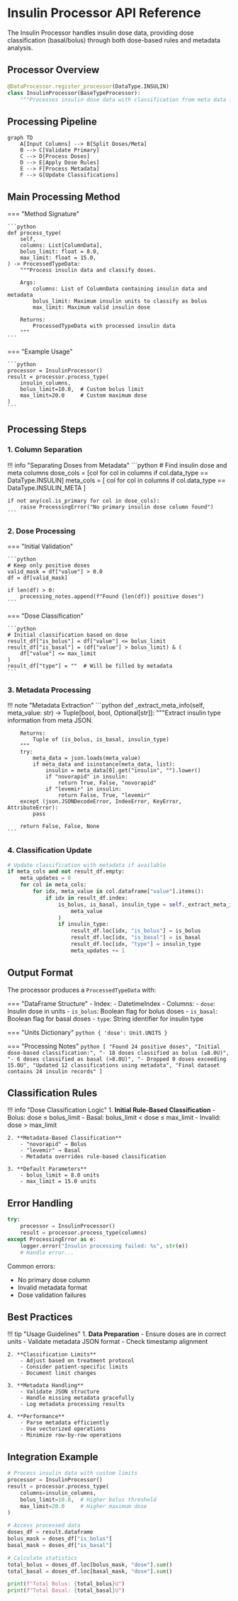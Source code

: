 # Insulin Processor API Reference

The Insulin Processor handles insulin dose data, providing dose classification (basal/bolus) through both dose-based rules and metadata analysis.

## Processor Overview

```python
@DataProcessor.register_processor(DataType.INSULIN)
class InsulinProcessor(BaseTypeProcessor):
    """Processes insulin dose data with classification from meta data if available."""
```

## Processing Pipeline

```mermaid
graph TD
    A[Input Columns] --> B[Split Doses/Meta]
    B --> C[Validate Primary]
    C --> D[Process Doses]
    D --> E[Apply Dose Rules]
    E --> F[Process Metadata]
    F --> G[Update Classifications]
```

## Main Processing Method

=== "Method Signature"

    ```python
    def process_type(
        self,
        columns: List[ColumnData],
        bolus_limit: float = 8.0,
        max_limit: float = 15.0,
    ) -> ProcessedTypeData:
        """Process insulin data and classify doses.

        Args:
            columns: List of ColumnData containing insulin data and metadata
            bolus_limit: Maximum insulin units to classify as bolus
            max_limit: Maximum valid insulin dose

        Returns:
            ProcessedTypeData with processed insulin data
        """
    ```

=== "Example Usage"

    ```python
    processor = InsulinProcessor()
    result = processor.process_type(
        insulin_columns,
        bolus_limit=10.0,  # Custom bolus limit
        max_limit=20.0     # Custom maximum dose
    )
    ```

## Processing Steps

### 1. Column Separation

!!! info "Separating Doses from Metadata"
    ```python
    # Find insulin dose and meta columns
    dose_cols = [col for col in columns if col.data_type == DataType.INSULIN]
    meta_cols = [
        col for col in columns if col.data_type == DataType.INSULIN_META
    ]

    if not any(col.is_primary for col in dose_cols):
        raise ProcessingError("No primary insulin dose column found")
    ```

### 2. Dose Processing

=== "Initial Validation"

    ```python
    # Keep only positive doses
    valid_mask = df["value"] > 0.0
    df = df[valid_mask]
    
    if len(df) > 0:
        processing_notes.append(f"Found {len(df)} positive doses")
    ```

=== "Dose Classification"

    ```python
    # Initial classification based on dose
    result_df["is_bolus"] = df["value"] <= bolus_limit
    result_df["is_basal"] = (df["value"] > bolus_limit) & (
        df["value"] <= max_limit
    )
    result_df["type"] = ""  # Will be filled by metadata
    ```

### 3. Metadata Processing

!!! note "Metadata Extraction"
    ```python
    def _extract_meta_info(self, meta_value: str) -> Tuple[bool, bool, Optional[str]]:
        """Extract insulin type information from meta JSON.

        Returns:
            Tuple of (is_bolus, is_basal, insulin_type)
        """
        try:
            meta_data = json.loads(meta_value)
            if meta_data and isinstance(meta_data, list):
                insulin = meta_data[0].get("insulin", "").lower()
                if "novorapid" in insulin:
                    return True, False, "novorapid"
                if "levemir" in insulin:
                    return False, True, "levemir"
        except (json.JSONDecodeError, IndexError, KeyError, AttributeError):
            pass

        return False, False, None
    ```

### 4. Classification Update

```python
# Update classification with metadata if available
if meta_cols and not result_df.empty:
    meta_updates = 0
    for col in meta_cols:
        for idx, meta_value in col.dataframe["value"].items():
            if idx in result_df.index:
                is_bolus, is_basal, insulin_type = self._extract_meta_info(
                    meta_value
                )
                if insulin_type:
                    result_df.loc[idx, "is_bolus"] = is_bolus
                    result_df.loc[idx, "is_basal"] = is_basal
                    result_df.loc[idx, "type"] = insulin_type
                    meta_updates += 1
```

## Output Format

The processor produces a `ProcessedTypeData` with:

=== "DataFrame Structure"
    - Index: 
        - DatetimeIndex
    - Columns:
        - `dose`: Insulin dose in units
        - `is_bolus`: Boolean flag for bolus doses
        - `is_basal`: Boolean flag for basal doses
        - `type`: String identifier for insulin type

=== "Units Dictionary"
    ```python
    {
        'dose': Unit.UNITS
    }
    ```

=== "Processing Notes"
    ```python
    [
        "Found 24 positive doses",
        "Initial dose-based classification:",
        "- 18 doses classified as bolus (≤8.0U)",
        "- 6 doses classified as basal (>8.0U)",
        "- Dropped 0 doses exceeding 15.0U",
        "Updated 12 classifications using metadata",
        "Final dataset contains 24 insulin records"
    ]
    ```

## Classification Rules

!!! info "Dose Classification Logic"
    1. **Initial Rule-Based Classification**
        - Bolus: dose ≤ bolus_limit
        - Basal: bolus_limit < dose ≤ max_limit
        - Invalid: dose > max_limit

    2. **Metadata-Based Classification**
        - "novorapid" → Bolus
        - "levemir" → Basal
        - Metadata overrides rule-based classification

    3. **Default Parameters**
        - bolus_limit = 8.0 units
        - max_limit = 15.0 units

## Error Handling

```python
try:
    processor = InsulinProcessor()
    result = processor.process_type(columns)
except ProcessingError as e:
    logger.error("Insulin processing failed: %s", str(e))
    # Handle error...
```

Common errors:

- No primary dose column
- Invalid metadata format
- Dose validation failures

## Best Practices

!!! tip "Usage Guidelines"
    1. **Data Preparation**
        - Ensure doses are in correct units
        - Validate metadata JSON format
        - Check timestamp alignment

    2. **Classification Limits**
        - Adjust based on treatment protocol
        - Consider patient-specific limits
        - Document limit changes

    3. **Metadata Handling**
        - Validate JSON structure
        - Handle missing metadata gracefully
        - Log metadata processing results

    4. **Performance**
        - Parse metadata efficiently
        - Use vectorized operations
        - Minimize row-by-row operations

## Integration Example

```python
# Process insulin data with custom limits
processor = InsulinProcessor()
result = processor.process_type(
    columns=insulin_columns,
    bolus_limit=10.0,  # Higher bolus threshold
    max_limit=20.0     # Higher maximum dose
)

# Access processed data
doses_df = result.dataframe
bolus_mask = doses_df["is_bolus"]
basal_mask = doses_df["is_basal"]

# Calculate statistics
total_bolus = doses_df.loc[bolus_mask, "dose"].sum()
total_basal = doses_df.loc[basal_mask, "dose"].sum()

print(f"Total Bolus: {total_bolus}U")
print(f"Total Basal: {total_basal}U")
```
